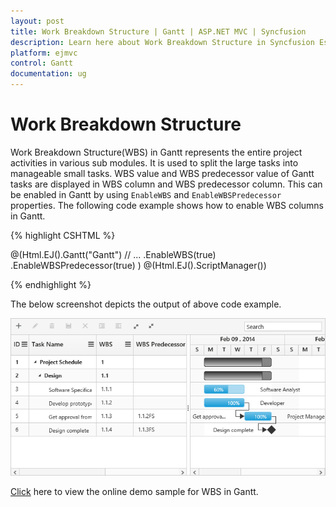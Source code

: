 ```yaml
---
layout: post
title: Work Breakdown Structure | Gantt | ASP.NET MVC | Syncfusion
description: Learn here about Work Breakdown Structure in Syncfusion Essential ASP.NET MVC Gantt Control, its elements, and more.
platform: ejmvc
control: Gantt
documentation: ug
---
```


# Work Breakdown Structure

Work Breakdown Structure(WBS) in Gantt represents the entire project activities in various sub modules. It is used to split the large tasks into manageable small tasks. WBS value and WBS predecessor value of Gantt tasks are displayed in WBS column and WBS predecessor column. This can be enabled in Gantt by using `EnableWBS` and `EnableWBSPredecessor` properties. The following code example shows how to enable WBS columns in Gantt.

{% highlight CSHTML %}

@(Html.EJ().Gantt("Gantt")
	// ...
	.EnableWBS(true)
	.EnableWBSPredecessor(true)
	)
@(Html.EJ().ScriptManager())

{% endhighlight %}

The below screenshot depicts the output of above code example.

![Work Breakdown Structure in ASP.NET MVC Gantt](WorkBreakdownStructure_images/wbs_img1.png)

[Click](https://ej2.syncfusion.com/home/aspnetmvc.html#platform) here to view the online demo sample for WBS in Gantt.
